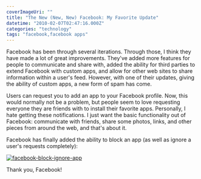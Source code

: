 ```yaml
---
coverImageUri: ""
title: "The New (New, New) Facebook: My Favorite Update"
datetime: "2010-02-07T02:47:16.000Z"
categories: "technology"
tags: "facebook,facebook apps"
---
```


Facebook has been through several iterations. Through those, I think they have made a lot of great improvements. They've added more features for people to communicate and share with, added the ability for third parties to extend Facebook with custom apps, and allow for other web sites to share information within a user's feed. However, with one of their updates, giving the ability of custom apps, a new form of spam has come.

Users can request you to add an app to your Facebook profile. Now, this would normally not be a problem, but people seem to love requesting everyone they are friends with to install their favorite apps. Personally, I hate getting these notifications. I just want the basic functionality out of Facebook: communicate with friends, share some photos, links, and other pieces from around the web, and that's about it.

Facebook has finally added the ability to block an app (as well as ignore a user's requests completely):

[![](http://assets.brandonmartinez.com/brandonmartinez/2010/02/facebook-block-ignore-app-575x145.png "facebook-block-ignore-app")](http://assets.brandonmartinez.com/brandonmartinez/2010/02/facebook-block-ignore-app.png)

Thank you, Facebook!
